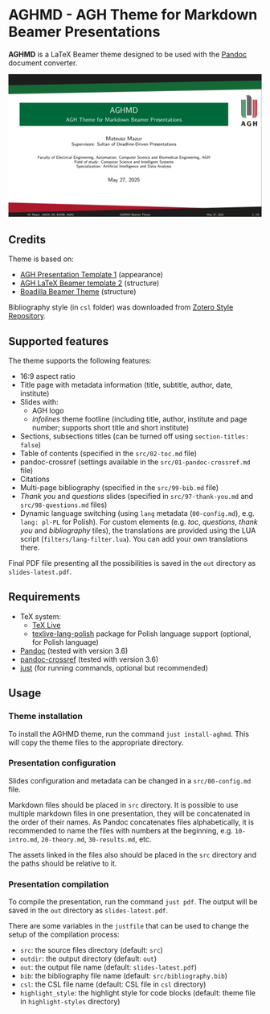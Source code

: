 # AGHMD - AGH Theme for Markdown Beamer Presentations

**AGHMD** is a LaTeX Beamer theme designed to be used with the [Pandoc](https://pandoc.org/) document converter.

![](src/img/title-slide.png)

## Credits

Theme is based on:
- [AGH Presentation Template 1](https://www.agh.edu.pl/en/university/multimedia/presentation-templates) (appearance)
- [AGH LaTeX Beamer template 2](https://www.agh.edu.pl/en/university/multimedia/presentation-templates) (structure)
- [Boadilla Beamer Theme](https://github.com/josephwright/beamer/blob/main/base/themes/theme/beamerthemeBoadilla.sty) (structure)

Bibliography style (in `csl` folder) was downloaded from [Zotero Style Repository](https://www.zotero.org/styles/).

## Supported features

The theme supports the following features:

- 16:9 aspect ratio
- Title page with metadata information (title, subtitle, author, date, institute)
- Slides with:
    - AGH logo
    - *infolines* theme footline (including title, author, institute and page number; supports short title and short institute)
- Sections, subsections titles (can be turned off using `section-titles: false`)
- Table of contents (specified in the `src/02-toc.md` file)
- pandoc-crossref (settings available in the `src/01-pandoc-crossref.md` file)
- Citations
- Multi-page bibliography (specified in the `src/99-bib.md` file)
- *Thank you* and *questions* slides (specified in `src/97-thank-you.md` and `src/98-questions.md` files)
- Dynamic language switching (using `lang` metadata (`00-config.md`), e.g. `lang: pl-PL` for Polish).
  For custom elements (e.g. *toc*, *questions*, *thank you* and *bibliography* tiles), the translations are provided using the LUA script (`filters/lang-filter.lua`). You can add your own translations there.

Final PDF file presenting all the possibilities is saved in the `out` directory as `slides-latest.pdf`.

## Requirements

- TeX system:
  - [TeX Live](https://www.tug.org/texlive/)
  - [texlive-lang-polish](https://packages.debian.org/sid/tex/texlive-lang-polish) package for Polish language support (optional, for Polish language)
- [Pandoc](https://pandoc.org/) (tested with version 3.6)
- [pandoc-crossref](https://github.com/lierdakil/pandoc-crossref) (tested with version 3.6)
- [just](https://github.com/casey/just) (for running commands, optional but recommended)

## Usage

### Theme installation

To install the AGHMD theme, run the command `just install-aghmd`. This will copy the theme files to the appropriate directory.

### Presentation configuration

Slides configuration and metadata can be changed in a `src/00-config.md` file.

Markdown files should be placed in `src` directory. It is possible to use multiple markdown files in one presentation, 
they will be concatenated in the order of their names. As Pandoc concatenates files alphabetically, it is recommended to name the files with numbers at the beginning, e.g. `10-intro.md`, `20-theory.md`, `30-results.md`, etc.

The assets linked in the files also should be placed in the `src` directory and the paths should be relative to it.

### Presentation compilation

To compile the presentation, run the command `just pdf`. The output will be saved in the `out` directory as `slides-latest.pdf`.

There are some variables in the `justfile` that can be used to change the setup of the compilation process:
- `src`: the source files directory (default: `src`)
- `outdir`: the output directory (default: `out`)
- `out`: the output file name (default: `slides-latest.pdf`)
- `bib`: the bibliography file name (default: `src/bibliography.bib`)
- `csl`: the CSL file name (default: CSL file in `csl` directory)
- `highlight_style`: the highlight style for code blocks (default: theme file in `highlight-styles` directory)
